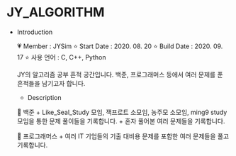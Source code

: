 # JY_ALGORITHM

* Introduction

    💗 Member : JYSim
    ⭐ Start Date : 2020. 08. 20
    ⭐ Build Date : 2020. 09. 17
    ⭐ 사용 언어 : C, C++, Python
    
   JY의 알고리즘 공부 흔적 공간입니다.
   백준, 프로그래머스 등에서 여러 문제를 푼 흔적들을 남기고자 합니다.
    

   - Description

   🐋 백준
        + Like_Seal_Study 모임, 잭프로트 소모임, 농주모 소모임, ming9 study 모임을 통한 문제 풀이들을 기록합니다.
        + 혼자 풀어본 여러 문제들을 기록합니다.
          
   🐋 프로그래머스
        + 여러 IT 기업들의 기출 대비용 문제를 포함한 여러 문제들을 풀고 기록합니다.
      
